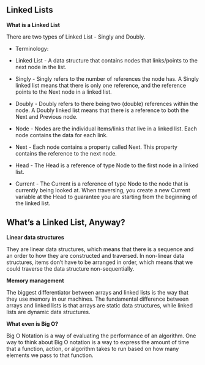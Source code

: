 ## Linked Lists

**What is a Linked List**

There are two types of Linked List - Singly and Doubly. 

* Terminology:

* Linked List - A data structure that contains nodes that links/points to the next node in the list.

* Singly - Singly refers to the number of references the node has. A Singly linked list means that there is only one reference, and the reference points to the Next node in a linked list.

* Doubly - Doubly refers to there being two (double) references within the node. A Doubly linked list means that there is a reference to both the Next and Previous node.

* Node - Nodes are the individual items/links that live in a linked list. Each node contains the data for each link.
 
* Next - Each node contains a property called Next. This property contains the reference to the next node.

* Head - The Head is a reference of type Node to the first node in a linked list.

* Current - The Current is a reference of type Node to the node that is currently being looked at. When traversing, you create a new Current variable at the Head to guarantee you are starting from the beginning of the linked list.

## What’s a Linked List, Anyway?

**Linear data structures**

They are linear data structures, which means that there is a sequence and an order to how they are constructed and traversed. In non-linear data structures, items don’t have to be arranged in order, which means that we could traverse the data structure non-sequentially.

**Memory management**

The biggest differentiator between arrays and linked lists is the way that they use memory in our machines. The fundamental difference between arrays and linked lists is that arrays are static data structures, while linked lists are dynamic data structures.

**What even is Big O?**

Big O Notation is a way of evaluating the performance of an algorithm. One way to think about Big O notation is a way to express the amount of time that a function, action, or algorithm takes to run based on how many elements we pass to that function.

